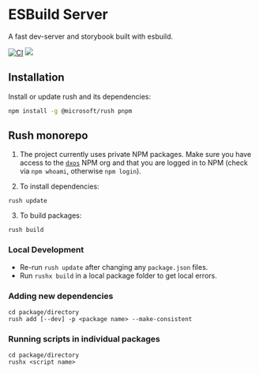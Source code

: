 # ESBuild Server

A fast dev-server and storybook built with esbuild.

[![CI](https://github.com/dxos/esbuild-server/actions/workflows/ci.yaml/badge.svg)](https://github.com/dxos/esbuild-server/actions/workflows/ci.yaml)
<img src="https://img.shields.io/npm/v/@dxos/esbuild-server"/>

## Installation

Install or update rush and its dependencies:
 
```bash
npm install -g @microsoft/rush pnpm
```

## Rush monorepo

1. The project currently uses private NPM packages.
   Make sure you have access to the [`dxos`](https://www.npmjs.com/org/dxos) NPM org
   and that you are logged in to NPM (check via `npm whoami`, otherwise `npm login`).

2. To install dependencies:

```
rush update
```

3. To build packages:

```
rush build
```

### Local Development

- Re-run `rush update` after changing any `package.json` files.
- Run `rushx build` in a local package folder to get local errors.

### Adding new dependencies

```
cd package/directory
rush add [--dev] -p <package name> --make-consistent
```

### Running scripts in individual packages

```
cd package/directory
rushx <script name>
```
